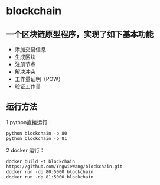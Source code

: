 # blockchain
## 一个区块链原型程序，实现了如下基本功能

-  添加交易信息
-  生成区块
-  注册节点
-  解决冲突
-  工作量证明（POW）
-  验证工作量

## 运行方法
1 python直接运行：
```
python blockchain -p 80
python blockchain -p 81
```
2 docker 运行：

```
docker build -t blockchain https://github.com/YngwieWang/blockchain.git
docker run -dp 80:5000 blockchain
docker run -dp 81:5000 blockchain
```